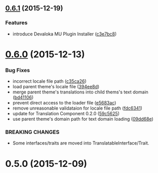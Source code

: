 <a name="0.6.1"></a>
## [0.6.1](https://github.com/devaloka/devaloka-theme/compare/v0.6.0...v0.6.1) (2015-12-19)


### Features

* introduce Devaloka MU Plugin Installer ([c3e7bc8](https://github.com/devaloka/devaloka-theme/commit/c3e7bc8))



<a name="0.6.0"></a>
# [0.6.0](https://github.com/devaloka/devaloka-theme/compare/v0.5.0...v0.6.0) (2015-12-13)


### Bug Fixes

* incorrect locale file path ([c35ca26](https://github.com/devaloka/devaloka-theme/commit/c35ca26))
* load parent theme's locale file ([394ee8d](https://github.com/devaloka/devaloka-theme/commit/394ee8d))
* merge parent theme's translations into child thems's text domain ([bd41106](https://github.com/devaloka/devaloka-theme/commit/bd41106))
* prevent direct access to the loader file ([e5683ac](https://github.com/devaloka/devaloka-theme/commit/e5683ac))
* remove unreasonable validataion for locale file path ([fdc6341](https://github.com/devaloka/devaloka-theme/commit/fdc6341))
* update for Translation Component 0.2.0 ([59c5625](https://github.com/devaloka/devaloka-theme/commit/59c5625))
* use parent theme's domain path for text domain loading ([09dd68e](https://github.com/devaloka/devaloka-theme/commit/09dd68e))


### BREAKING CHANGES

* Some interfaces/traits are moved into
    TranslatableInterface/Trait.



<a name="0.5.0"></a>
# 0.5.0 (2015-12-09)
